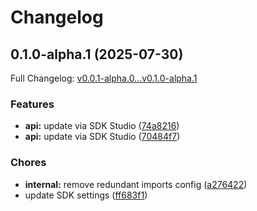 # Changelog

## 0.1.0-alpha.1 (2025-07-30)

Full Changelog: [v0.0.1-alpha.0...v0.1.0-alpha.1](https://github.com/flowrapp/typescript-sdk/compare/v0.0.1-alpha.0...v0.1.0-alpha.1)

### Features

* **api:** update via SDK Studio ([74a8216](https://github.com/flowrapp/typescript-sdk/commit/74a8216745f6c55913bd5ba839de666d0150719d))
* **api:** update via SDK Studio ([70484f7](https://github.com/flowrapp/typescript-sdk/commit/70484f7514d2cbf9d90f1197fa5e3e0b4b6143b1))


### Chores

* **internal:** remove redundant imports config ([a276422](https://github.com/flowrapp/typescript-sdk/commit/a2764225119a21756be38020563135ae7414c77b))
* update SDK settings ([ff683f1](https://github.com/flowrapp/typescript-sdk/commit/ff683f1f6b003944442e81dac888ef8ffb8caebd))
